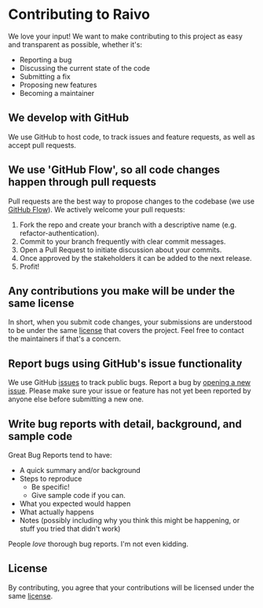 # Contributing to Raivo

We love your input! We want to make contributing to this project as easy and transparent as possible, whether it's:

- Reporting a bug
- Discussing the current state of the code
- Submitting a fix
- Proposing new features
- Becoming a maintainer

## We develop with GitHub

We use GitHub to host code, to track issues and feature requests, as well as accept pull requests.

## We use 'GitHub Flow', so all code changes happen through pull requests

Pull requests are the best way to propose changes to the codebase (we use [GitHub Flow](https://guides.github.com/introduction/flow/index.html)). We actively welcome your pull requests:

1. Fork the repo and create your branch with a descriptive name (e.g. refactor-authentication).
2. Commit to your branch frequently with clear commit messages.
3. Open a Pull Request to initiate discussion about your commits.
4. Once approved by the stakeholders it can be added to the next release.
5. Profit!

## Any contributions you make will be under the same license

In short, when you submit code changes, your submissions are understood to be under the same [license](https://github.com/tijme/raivo/blob/master/LICENSE.md) that covers the project. Feel free to contact the maintainers if that's a concern.

## Report bugs using GitHub's issue functionality

We use GitHub [issues](https://github.com/tijme/raivo/issues) to track public bugs. Report a bug by [opening a new issue](https://github.com/tijme/raivo/issues/new). Please make sure your issue or feature has not yet been reported by anyone else before submitting a new one.

## Write bug reports with detail, background, and sample code

Great Bug Reports tend to have:

- A quick summary and/or background
- Steps to reproduce
  - Be specific!
  - Give sample code if you can.
- What you expected would happen
- What actually happens
- Notes (possibly including why you think this might be happening, or stuff you tried that didn't work)

People *love* thorough bug reports. I'm not even kidding.

## License

By contributing, you agree that your contributions will be licensed under the same [license](https://github.com/tijme/raivo/blob/master/LICENSE.md).
